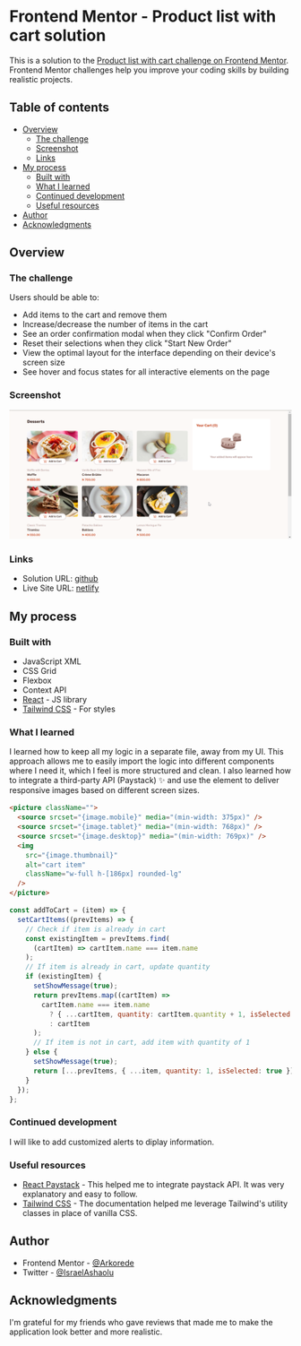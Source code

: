 # Frontend Mentor - Product list with cart solution

This is a solution to the [Product list with cart challenge on Frontend Mentor](https://www.frontendmentor.io/challenges/product-list-with-cart-5MmqLVAp_d). Frontend Mentor challenges help you improve your coding skills by building realistic projects.

## Table of contents

- [Overview](#overview)
  - [The challenge](#the-challenge)
  - [Screenshot](#screenshot)
  - [Links](#links)
- [My process](#my-process)
  - [Built with](#built-with)
  - [What I learned](#what-i-learned)
  - [Continued development](#continued-development)
  - [Useful resources](#useful-resources)
- [Author](#author)
- [Acknowledgments](#acknowledgments)

## Overview

### The challenge

Users should be able to:

- Add items to the cart and remove them
- Increase/decrease the number of items in the cart
- See an order confirmation modal when they click "Confirm Order"
- Reset their selections when they click "Start New Order"
- View the optimal layout for the interface depending on their device's screen size
- See hover and focus states for all interactive elements on the page

### Screenshot

![](./public/desktop_preview.png)

### Links

- Solution URL: [github](https://your-solution-url.com)
- Live Site URL: [netlify](https://izrael-product-list-with-cart.netlify.app/)

## My process

### Built with

- JavaScript XML
- CSS Grid
- Flexbox
- Context API
- [React](https://reactjs.org/) - JS library
- [Tailwind CSS](https://tailwindcss.com/) - For styles

### What I learned

I learned how to keep all my logic in a separate file, away from my UI. This approach allows me to easily import the logic into different components where I need it, which I feel is more structured and clean. I also learned how to integrate a third-party API (Paystack) ✨ and use the <picture> element to deliver responsive images based on different screen sizes.

```html
<picture className="">
  <source srcset="{image.mobile}" media="(min-width: 375px)" />
  <source srcset="{image.tablet}" media="(min-width: 768px)" />
  <source srcset="{image.desktop}" media="(min-width: 769px)" />
  <img
    src="{image.thumbnail}"
    alt="cart item"
    className="w-full h-[186px] rounded-lg"
  />
</picture>
```

```js
const addToCart = (item) => {
  setCartItems((prevItems) => {
    // Check if item is already in cart
    const existingItem = prevItems.find(
      (cartItem) => cartItem.name === item.name
    );
    // If item is already in cart, update quantity
    if (existingItem) {
      setShowMessage(true);
      return prevItems.map((cartItem) =>
        cartItem.name === item.name
          ? { ...cartItem, quantity: cartItem.quantity + 1, isSelected: true }
          : cartItem
      );
      // If item is not in cart, add item with quantity of 1
    } else {
      setShowMessage(true);
      return [...prevItems, { ...item, quantity: 1, isSelected: true }];
    }
  });
};
```

### Continued development

I will like to add customized alerts to diplay information.

### Useful resources

- [React Paystack](https://paystack.com/docs/guides/accept_payments_on_your_react_app/) - This helped me to integrate paystack API. It was very explanatory and easy to follow.
- [Tailwind CSS](https://tailwindcss.com/) - The documentation helped me leverage Tailwind's utility classes in place of vanilla CSS.

## Author

- Frontend Mentor - [@Arkorede](https://www.frontendmentor.io/profile/Arkorede)
- Twitter - [@IsraelAshaolu](https://twitter.com/IsraelAshaolu)

## Acknowledgments

I'm grateful for my friends who gave reviews that made me to make the application look better and more realistic.
